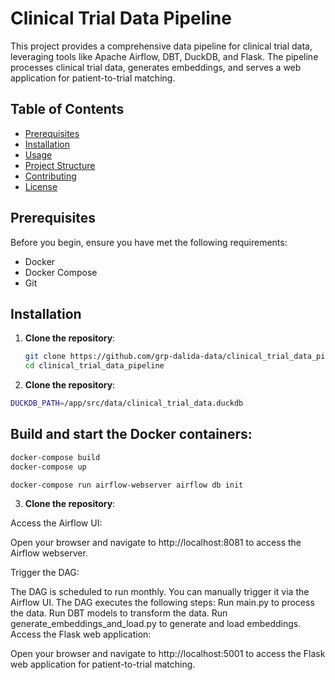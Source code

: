 # Clinical Trial Data Pipeline

This project provides a comprehensive data pipeline for clinical trial data, leveraging tools like Apache Airflow, DBT, DuckDB, and Flask. The pipeline processes clinical trial data, generates embeddings, and serves a web application for patient-to-trial matching.

## Table of Contents

- [Prerequisites](#prerequisites)
- [Installation](#installation)
- [Usage](#usage)
- [Project Structure](#project-structure)
- [Contributing](#contributing)
- [License](#license)

## Prerequisites

Before you begin, ensure you have met the following requirements:

- Docker
- Docker Compose
- Git

## Installation

1. **Clone the repository**:

   ```sh
   git clone https://github.com/grp-dalida-data/clinical_trial_data_pipeline.git
   cd clinical_trial_data_pipeline
   ```

2. **Clone the repository**:

```sh
DUCKDB_PATH=/app/src/data/clinical_trial_data.duckdb
```

## Build and start the Docker containers:

```sh
docker-compose build
docker-compose up

docker-compose run airflow-webserver airflow db init
```

3. **Clone the repository**:

Access the Airflow UI:

Open your browser and navigate to http://localhost:8081 to access the Airflow webserver.

Trigger the DAG:

The DAG is scheduled to run monthly. You can manually trigger it via the Airflow UI.
The DAG executes the following steps:
Run main.py to process the data.
Run DBT models to transform the data.
Run generate_embeddings_and_load.py to generate and load embeddings.
Access the Flask web application:

Open your browser and navigate to http://localhost:5001 to access the Flask web application for patient-to-trial matching.